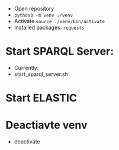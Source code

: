 - Open repository
- `python3 -m venv ./venv`
- Activate `source ./venv/bin/activate`
- Installed packages: `requests`

# Start SPARQL Server:
- Currently:
- start_sparql_server.sh

# Start ELASTIC

# Deactiavte venv
- deactivate
